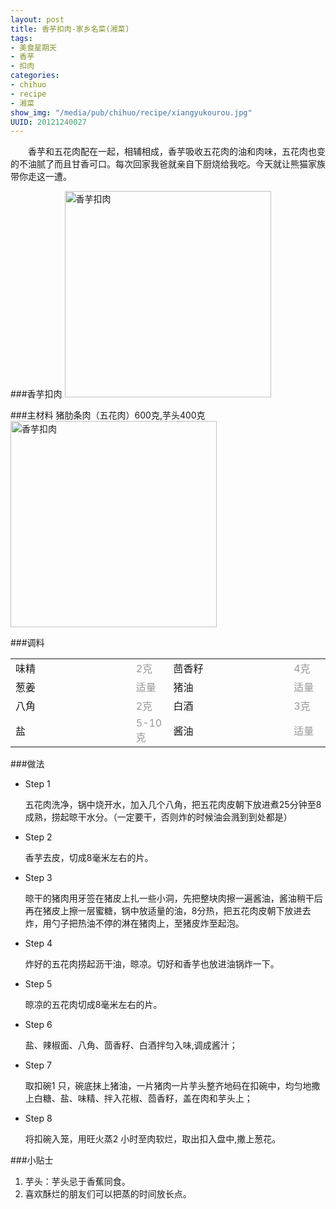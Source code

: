 ```yaml
--- 
layout: post
title: 香芋扣肉-家乡名菜(湘菜)
tags: 
- 美食星期天
- 香芋
- 扣肉
categories:
- chihuo
- recipe
- 湘菜
show_img: "/media/pub/chihuo/recipe/xiangyukourou.jpg"
UUID: 20121240027
---
```


　　香芋和五花肉配在一起，相辅相成，香芋吸收五花肉的油和肉味，五花肉也变的不油腻了而且甘香可口。每次回家我爸就亲自下厨烧给我吃。今天就让熊猫家族带你走这一遭。

###香芋扣肉
<a href="{{site.url}}/media/pub/chihuo/recipe/xiangyukourou.jpg" alt="香芋扣肉">
<img src="{{site.url}}/media/pub/chihuo/recipe/xiangyukourou.jpg" width="330px"  alt="香芋扣肉" class="img-center"></img>
</a>

###主材料
猪肋条肉（五花肉）600克,芋头400克
<a href="{{site.url}/media/pub/chihuo/recipe/0230440080.jpg" alt="香芋扣肉">
<img src="{{site.url}}/media/pub/chihuo/recipe/0230440080.jpg" width="330px"  alt="香芋扣肉" class="img-center"></img>
</a>

###调料
<table>
  <tbody>
  <tr>
    <td style="width:220px">味精</td>
    <td style="width:50px;margin-right: 0px;color:#999;">2克</td>
    <td style="width:220px">茴香籽</td>
    <td style="width:50px;margin-right: 0px;color:#999;">4克</td>
  </tr>
  <tr>
    <td style="width:220px">葱姜</td>
    <td style="width:50px;margin-right: 0px;color:#999;">适量</td>
    <td style="width:220px">猪油</td>
    <td style="width:50px;margin-right: 0px;color:#999;">适量</td>
  </tr>
  <tr>
    <td style="width:220px">八角</td>
    <td style="width:50px;margin-right: 0px;color:#999;">2克</td>
    <td style="width:220px">白酒</td>
    <td style="width:50px;margin-right: 0px;color:#999;">3克</td>
  </tr>
  <tr>
    <td style="width:220px">盐</td>
    <td style="width:50px;margin-right: 0px;color:#999;">5-10克</td>
    <td style="width:220px">酱油</td>
    <td style="width:50px;margin-right: 0px;color:#999;">适量</td>
  </tr>
</table>

###做法
<div class="module method-related-notes">
   <div class="content-item tab-content current method-tab-content">
     <ul><li class="methods">
        <span class="step">Step 1</span>
        <p class="desc">
        五花肉洗净，锅中烧开水，加入几个八角，把五花肉皮朝下放进煮25分钟至8成熟，捞起晾干水分。（一定要干，否则炸的时候油会溅到到处都是）
        </p>
     </li>
     <li class="methods">
        <span class="step">Step 2</span>
        <p class="desc">
        香芋去皮，切成8毫米左右的片。
        </p>
    </li><!-- // .methods -->
    <li class="methods">
      <span class="step">Step 3</span>
      <p class="desc">
      晾干的猪肉用牙签在猪皮上扎一些小洞，先把整块肉擦一遍酱油，酱油稍干后再在猪皮上擦一层蜜糖，锅中放适量的油，8分热，把五花肉皮朝下放进去炸，用勺子把热油不停的淋在猪肉上，至猪皮炸至起泡。
      </p>
   </li><!-- // .methods -->
   <li class="methods">
   <span class="step">Step 4</span>
   <p class="desc">
  炸好的五花肉捞起沥干油，晾凉。切好和香芋也放进油锅炸一下。
   </p>
   </li>
   <li class="methods">
   <span class="step">Step 5</span>
   <p class="desc">
  晾凉的五花肉切成8毫米左右的片。
   </p>
   </li>
   <li class="methods">
   <span class="step">Step 6</span>
   <p class="desc">
   盐、辣椒面、八角、茴香籽、白酒拌匀入味,调成酱汁；
   </p>
   </li>
   <li class="methods">
   <span class="step">Step 7</span>
   <p class="desc">
   取扣碗1 只，碗底抹上猪油，一片猪肉一片芋头整齐地码在扣碗中，均匀地撒上白糖、盐、味精、拌入花椒、茴香籽，盖在肉和芋头上；
   </p>
   </li>
   <li class="methods">
   <span class="step">Step 8</span>
   <p class="desc">
    将扣碗入笼，用旺火蒸2 小时至肉软烂，取出扣入盘中,撒上葱花。
   </p>
   </li>
   </ul>
   </div><!-- // .content-item -->
</div>

###小贴士
<ol>
<li>芋头：芋头忌于香蕉同食。</li>
<li>喜欢酥烂的朋友们可以把蒸的时间放长点。</li>
</ol>

